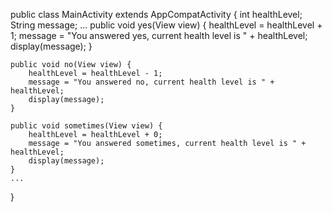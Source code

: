 public class MainActivity extends AppCompatActivity {
    int healthLevel;
    String message;
    ...
    public void yes(View view) {
        healthLevel = healthLevel + 1;
        message = "You answered yes, current health level is " + healthLevel;
        display(message);
    }

    public void no(View view) {
        healthLevel = healthLevel - 1;
        message = "You answered no, current health level is " + healthLevel;
        display(message);
    }

    public void sometimes(View view) {
        healthLevel = healthLevel + 0;
        message = "You answered sometimes, current health level is " + healthLevel;
        display(message);
    }
    ...
}

